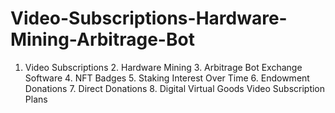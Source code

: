 # Video-Subscriptions-Hardware-Mining-Arbitrage-Bot
1. Video Subscriptions 2. Hardware Mining 3. Arbitrage Bot Exchange Software 4. NFT Badges 5. Staking Interest Over Time 6. Endowment Donations 7. Direct Donations 8. Digital Virtual Goods Video Subscription Plans 

